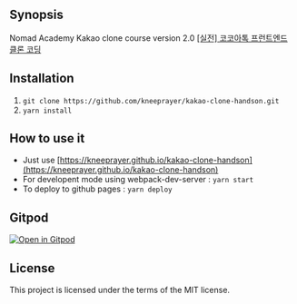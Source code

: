 ## Synopsis
Nomad Academy Kakao clone course version 2.0
[[실전] 코코아톡 프런트엔드 클론 코딩](https://academy.nomadcoders.co/courses/enrolled/202997)

## Installation
1. `git clone https://github.com/kneeprayer/kakao-clone-handson.git`
2. `yarn install`

## How to use it
* Just use [https://kneeprayer.github.io/kakao-clone-handson](https://kneeprayer.github.io/kakao-clone-handson)
* For developent mode using webpack-dev-server : `yarn start`  
* To deploy to github pages : `yarn deploy`    

## Gitpod
[![Open in Gitpod](https://gitpod.io/button/open-in-gitpod.svg)](https://gitpod.io/#https://github.com/kneeprayer/kakao-clone-handson)

## License
This project is licensed under the terms of the MIT license.